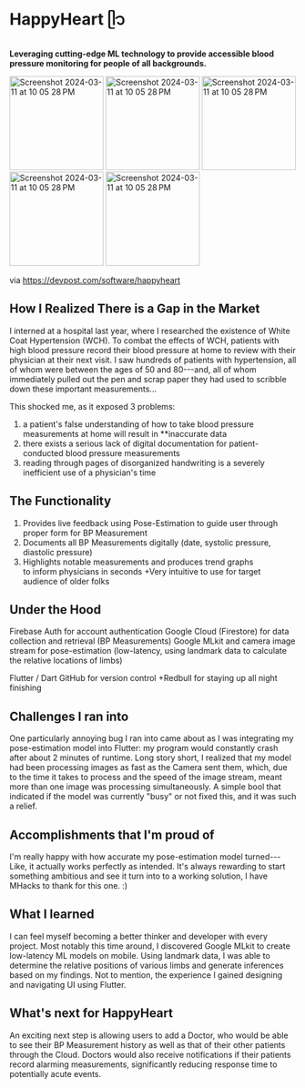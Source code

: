 # HappyHeart ᥫ᭡
**Leveraging cutting-edge ML technology to provide accessible blood pressure monitoring for people of all backgrounds.**

<img width="165" alt="Screenshot 2024-03-11 at 10 05 28 PM" src="https://github.com/jamalvh/happyheart/assets/113135025/fe1ad3ce-d42c-4bbf-93c5-9a6096e3a428">
<img width="165" alt="Screenshot 2024-03-11 at 10 05 28 PM" src="https://github.com/jamalvh/happyheart/assets/113135025/f88de365-ec94-4441-aa79-0c803e00888d">
<img width="165" alt="Screenshot 2024-03-11 at 10 05 28 PM" src="https://github.com/jamalvh/happyheart/assets/113135025/35a3d697-92f5-4796-aca7-8e9c56071cd5">
<img width="165" alt="Screenshot 2024-03-11 at 10 05 28 PM" src="https://github.com/jamalvh/happyheart/assets/113135025/ae22cfee-2ba4-4329-9c29-edf9e6039c95">
<img width="165" alt="Screenshot 2024-03-11 at 10 05 28 PM" src="https://github.com/jamalvh/happyheart/assets/113135025/708e41eb-a5b0-403d-89d5-ecb3e4a032f4">

via https://devpost.com/software/happyheart

How I Realized There is a Gap in the Market
-------------------------------------------

I interned at a hospital last year, where I researched the existence of White Coat Hypertension (WCH). To combat the effects of WCH, patients with high blood pressure record their blood pressure at home to review with their physician at their next visit. I saw hundreds of patients with hypertension, all of whom were between the ages of 50 and 80---and, all of whom immediately pulled out the pen and scrap paper they had used to scribble down these important measurements...

This shocked me, as it exposed 3 problems: 
1) a patient's false understanding of how to take blood pressure measurements at home will result in **inaccurate data
2) there exists a serious lack of digital documentation for patient-conducted blood pressure measurements
3) reading through pages of disorganized handwriting is a severely inefficient use of a physician's time

The Functionality
-----------------

1) Provides live feedback using Pose-Estimation to guide user through proper form for BP Measurement
2) Documents all BP Measurements digitally (date, systolic pressure, diastolic pressure)
3) Highlights notable measurements and produces trend graphs to inform physicians in seconds +Very intuitive to use for target audience of older folks

Under the Hood
--------------

Firebase Auth for account authentication Google Cloud (Firestore) for data collection and retrieval (BP Measurements) Google MLkit and camera image stream for pose-estimation (low-latency, using landmark data to calculate the relative locations of limbs)

Flutter / Dart GitHub for version control +Redbull for staying up all night finishing

Challenges I ran into
---------------------

One particularly annoying bug I ran into came about as I was integrating my pose-estimation model into Flutter: my program would constantly crash after about 2 minutes of runtime. Long story short, I realized that my model had been processing images as fast as the Camera sent them, which, due to the time it takes to process and the speed of the image stream, meant more than one image was processing simultaneously. A simple bool that indicated if the model was currently "busy" or not fixed this, and it was such a relief.

Accomplishments that I'm proud of
---------------------------------

I'm really happy with how accurate my pose-estimation model turned--- Like, it actually works perfectly as intended. It's always rewarding to start something ambitious and see it turn into to a working solution, I have MHacks to thank for this one. :)

What I learned
--------------

I can feel myself becoming a better thinker and developer with every project. Most notably this time around, I discovered Google MLkit to create low-latency ML models on mobile. Using landmark data, I was able to determine the relative positions of various limbs and generate inferences based on my findings. Not to mention, the experience I gained designing and navigating UI using Flutter.

What's next for HappyHeart
--------------------------

An exciting next step is allowing users to add a Doctor, who would be able to see their BP Measurement history as well as that of their other patients through the Cloud. Doctors would also receive notifications if their patients record alarming measurements, significantly reducing response time to potentially acute events.





